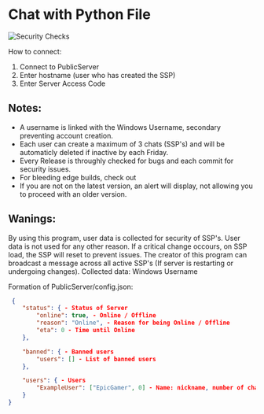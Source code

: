 # Chat with Python File

![Security Checks](https://github.com/EpicGamerCodes/CWPF/actions/workflows/codeql-analysis.yml/badge.svg)

How to connect:

1) Connect to PublicServer
2) Enter hostname (user who has created the SSP)
3) Enter Server Access Code

## Notes: 
- A username is linked with the Windows Username, secondary preventing account creation.
- Each user can create a maximum of 3 chats (SSP's) and will be automaticly deleted if inactive by each Friday.
- Every Release is throughly checked for bugs and each commit for security issues.
- For bleeding edge builds, check out
- If you are not on the latest version, an alert will display, not allowing you to proceed with an older version.

## Wanings:
By using this program, user data is collected for security of SSP's. User data is not used for any other reason.
If a critical change occours, on SSP load, the SSP will reset to prevent issues.
The creator of this program can broadcast a message across all active SSP's (If server is restarting or undergoing changes). Collected data: Windows Username

Formation of PublicServer/config.json:

```json
 {
    "status": { - Status of Server
        "online": true, - Online / Offline
        "reason": "Online", - Reason for being Online / Offline
        "eta": 0 - Time until Online
    },

    "banned": { - Banned users
        "users": [] - List of banned users
    },

    "users": { - Users
        "ExampleUser": ["EpicGamer", 0] - Name: nickname, number of chats
    }
}
```
